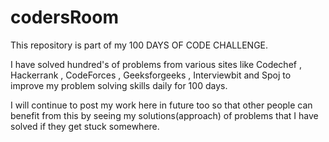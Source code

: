 # codersRoom

This repository is part of my 100 DAYS OF CODE CHALLENGE.

I have solved hundred's of problems from various sites like Codechef , Hackerrank , CodeForces , Geeksforgeeks , Interviewbit and Spoj
to improve my problem solving skills daily for 100 days. 

I will continue to post my work here in future too so that other people can benefit from this by seeing my solutions(approach) of problems 
that I have solved if they get stuck somewhere.
